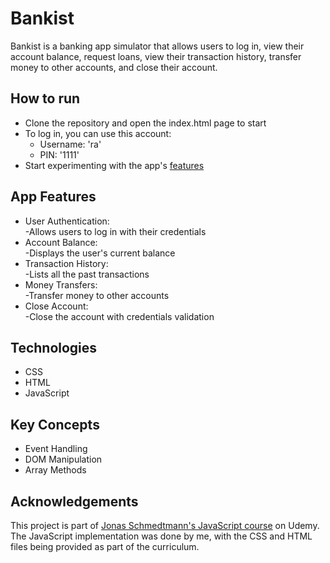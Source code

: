 # Bankist
Bankist is a banking app simulator that allows users to log in, view their account balance, 
request loans, view their transaction history, transfer money to other accounts, and close their account. 

## How to run
- Clone the repository and open the index.html page to start
- To log in, you can use this account:<br>
  - Username: 'ra'<br>
  - PIN: '1111'
- Start experimenting with the app's [features](#app-features) 

## App Features
- User Authentication:<br>
	-Allows users to log in with their credentials
- Account Balance:<br>
	-Displays the user's current balance
- Transaction History:<br>
	-Lists all the past transactions
- Money Transfers:<br>
	-Transfer money to other accounts
- Close Account:<br>
	-Close the account with credentials validation

## Technologies
-  CSS
-  HTML
-  JavaScript

## Key Concepts
-  Event Handling
-  DOM Manipulation
-  Array Methods

## Acknowledgements
This project is part of [Jonas Schmedtmann's JavaScript course](https://www.udemy.com/course/the-complete-javascript-course/) on Udemy.<br>
The JavaScript implementation was done by me, with the CSS and HTML files being provided as part of the curriculum.
